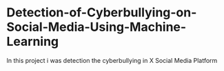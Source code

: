 # Detection-of-Cyberbullying-on-Social-Media-Using-Machine-Learning
In this project i was detection the cyberbullying in X Social Media Platform
